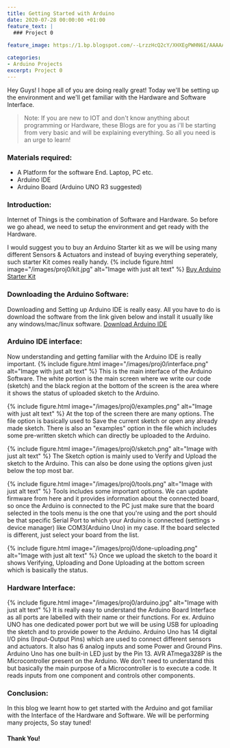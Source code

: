 ```yaml
---
title: Getting Started with Arduino
date: 2020-07-28 00:00:00 +01:00
feature_text: |
  ### Project 0
  
feature_image: https://1.bp.blogspot.com/--LrzzHcQ2cY/XHXEgPWHN6I/AAAAAAAAC68/f8sokzVFYg8zZ0DVZuxx-R9_1jcACZAAwCKgBGAs/w3840-h1080-p-k-no-nu/mountain-night-scenery-stars-landscape-anime-4K-84.jpg

categories:
- Arduino Projects
excerpt: Project 0
---
```


Hey Guys! I hope all of you are doing really great!
Today we'll be setting up the environment and we'll get familiar with the Hardware and Software Interface.
> Note: If you are new to IOT and don't know anything about programming or Hardware, these Blogs are for you as i'll be starting 
from very basic and will be explaining everything. So all you need is an urge to learn!

### Materials required:
- A Platform for the software End. Laptop, PC etc.
- Arduino IDE
- Arduino Board (Arduino UNO R3 suggested)

### Introduction:
Internet of Things is the combination of Software and Hardware. So before we go ahead, we need to setup the environment
and get ready with the Hardware.

I would suggest you to buy an Arduino Starter kit as we will be using many different Sensors & Actuators and instead of buying 
everything seperately, such starter Kit comes really handy.
{% include figure.html image="/images/proj0/kit.jpg" alt="Image with just alt text" %}
[Buy Arduino Starter Kit](https://quadstore.in/shop/arduino/arduino-kits/quad-storetm-lets-go-green-starter-kit-for-arduino-with-compatible-uno-r3-breadboard-led-resistor-jumper-wires-basic-starter-kit/)

### Downloading the Arduino Software:
Downloading and Setting up Arduino IDE is really easy. All you have to do is download the software from the link given below and install it 
usually like any windows/mac/linux software.
[Download Arduino IDE](https://www.arduino.cc/en/Main/Software)

### Arduino IDE interface:
Now understanding and getting familiar with the Arduino IDE is really important.
{% include figure.html image="/images/proj0/interface.png" alt="Image with just alt text" %}
This is the main interface of the Arduino Software. The white portion is the main screen where we write our code (sketch)
and the black region at the bottom of the screen is the area where it shows the status of uploaded sketch to the Arduino.

{% include figure.html image="/images/proj0/examples.png" alt="Image with just alt text" %}
At the top of the screen there are many options. The file option is basically used to Save the current sketch or open any
already made sketch. There is also an "examples" option in the file which includes some pre-written sketch which can directly be uploaded to the Arduino.

{% include figure.html image="/images/proj0/sketch.png" alt="Image with just alt text" %}
The Sketch option is mainly used to Verify and Upload the sketch to the Arduino. This can also be done using the options given just below the top most bar.

{% include figure.html image="/images/proj0/tools.png" alt="Image with just alt text" %}
Tools includes some important options. We can update firmware from here and it provides information about the connected board, so once the Arduino is connected to the PC just make sure that the board selected in the tools menu is the one that you're using and the port should be that specific Serial Port to which your Arduino is connected (settings > device manager) like COM3(Arduino Uno) in my case.
If the board selected is different, just select your board from the list.

{% include figure.html image="/images/proj0/done-uploading.png" alt="Image with just alt text" %}
Once we upload the sketch to the board it shows Verifying, Uploading and Done Uploading at the bottom screen which is basically the status.

### Hardware Interface:
{% include figure.html image="/images/proj0/arduino.jpg" alt="Image with just alt text" %}
It is really easy to understand the Arduino Board Interface as all ports are labelled with their name or their functions.
For ex. Arduino UNO has one dedicated power port but we will be using USB for uploading the sketch and to provide power to the Arduino.
Arduino Uno has 14 digital I/O pins (Input-Output Pins) which are used to connect different sensors and actuators. It also has 6 analog inputs and some Power
and Ground Pins. Arduino Uno has one built-in LED just by the Pin 13.
AVR ATmega328P is the Microcontroller present on the Arduino. We don't need to understand this but basically the main purpose of a Microcontroller is to execute a code. It reads inputs from one component and controls other components.

### Conclusion:
In this blog we learnt how to get started with the Arduino and got familiar with the Interface of the Hardware and Software.
We will be performing many projects, So stay tuned!

#### Thank You!










